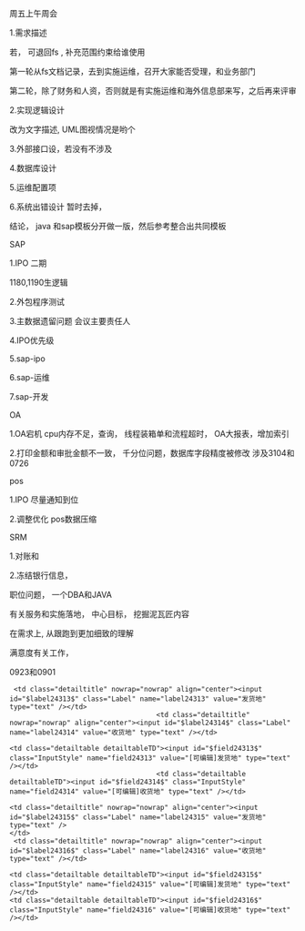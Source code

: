 周五上午周会   



1.需求描述

若，  可退回fs , 补充范围约束给谁使用

第一轮从fs文档记录，去到实施运维，召开大家能否受理，和业务部门

第二轮，除了财务和人资，否则就是有实施运维和海外信息部来写，之后再来评审

2.实现逻辑设计  

改为文字描述,    UML图视情况是哟个

3.外部接口设，若没有不涉及

4.数据库设计 

5.运维配置项

6.系统出错设计  暂时去掉，



结论， java 和sap模板分开做一版，然后参考整合出共同模板



SAP

1.IPO 二期 

1180,1190生逻辑

2.外包程序测试

3.主数据遗留问题   会议主要责任人     

4.IPO优先级   

5.sap-ipo   

6.sap-运维                     

7.sap-开发       



OA

1.OA宕机 cpu内存不足，查询， 线程装箱单和流程超时， OA大报表，增加索引

2.打印金额和审批金额不一致， 千分位问题，数据库字段精度被修改   涉及3104和0726 



pos

1.IPO 尽量通知到位

2.调整优化  pos数据压缩



SRM

1.对账和

2.冻结银行信息， 



职位问题， 一个DBA和JAVA

有关服务和实施落地， 中心目标， 挖掘泥瓦匠内容

在需求上, 从跟跑到更加细致的理解

满意度有关工作，

0923和0901



```
 <td class="detailtitle" nowrap="nowrap" align="center"><input id="$label24313$" class="Label" name="label24313" value="发货地" type="text" /></td>
                                    <td class="detailtitle" nowrap="nowrap" align="center"><input id="$label24314$" class="Label" name="label24314" value="收货地" type="text" /></td>

```



```
<td class="detailtable detailtableTD"><input id="$field24313$" class="InputStyle" name="field24313" value="[可编辑]发货地" type="text" /></td>
                                    <td class="detailtable detailtableTD"><input id="$field24314$" class="InputStyle" name="field24314" value="[可编辑]收货地" type="text" /></td>

```







```
<td class="detailtitle" nowrap="nowrap" align="center"><input id="$label24315$" class="Label" name="label24315" value="发货地" type="text" />
</td>
 <td class="detailtitle" nowrap="nowrap" align="center"><input id="$label24316$" class="Label" name="label24316" value="收货地" type="text" /></td>
```



```
<td class="detailtable detailtableTD"><input id="$field24315$" class="InputStyle" name="field24315" value="[可编辑]发货地" type="text" /></td>
<td class="detailtable detailtableTD"><input id="$field24316$" class="InputStyle" name="field24316" value="[可编辑]收货地" type="text" /></td>
```



